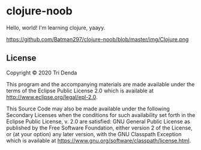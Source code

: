 # clojure-noob

Hello, world!
I'm learning clojure, yaayy.

https://github.com/Batman297/clojure-noob/blob/master/img/Clojure.png

## License

Copyright © 2020 Tri Denda

This program and the accompanying materials are made available under the
terms of the Eclipse Public License 2.0 which is available at
http://www.eclipse.org/legal/epl-2.0.

This Source Code may also be made available under the following Secondary
Licenses when the conditions for such availability set forth in the Eclipse
Public License, v. 2.0 are satisfied: GNU General Public License as published by
the Free Software Foundation, either version 2 of the License, or (at your
option) any later version, with the GNU Classpath Exception which is available
at https://www.gnu.org/software/classpath/license.html.


